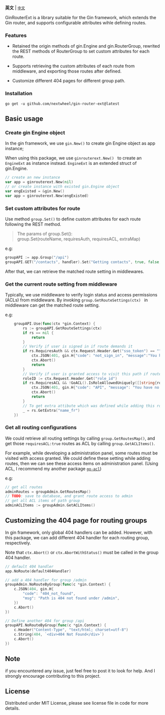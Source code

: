 **英文** | [`中文`](README_zh.md)

GinRouterExt is a library suitable for the Gin framework, which extends the Gin router, and supports configurable attributes wihle defining routes.

### Features
- Retained the origin methods of gin.Engine and gin.RouterGroup, rewrited the REST methods of RouterGroup to set custom attributes for each route.

- Supports retrieving the custom attributes of each route from middleware, and exporting those routes after defined.

- Customize different 404 pages for different group path.


### Installation

```
go get -u github.com/nextwheel/gin-router-ext@latest
```

## Basic usage

### Create gin Engine object
In the gin framework, we use ` gin.New() ` to create gin Engine object as app instance;

When using this package, we use `ginrouterext.New() ` to create an `EngineExt` as instance instead. `EngineExt` is an extended struct of gin.Engine.

```go
// create an new instance
var app = ginrouterext.New(nil)
// or create instance with existed gin.Engine object
var engExisted = &gin.New()
var app = ginrouterext.New(engExisted)
```

### Set custom attributes for route
Use method `group.Set()` to define custom attributes for each route following the REST method. 
> The params of group.Set():  
> group.Set(routeName, requiresAuth, requiresACL, extraMap) 

e.g:
```go
groupAPI := app.Group("/api")
groupAPI.GET("/contacts", handler).Set("Getting contacts", true, false, map[string]string{"name_fr":"Obtenir un contact","sitemap":"0"}) 
```

After that, we can retrieve the matched route setting in middlewares.

### Get the current route setting from middleware

Typically, we use middleware to verify login status and access permissions (ACLs) from middleware. By invoking `group.GetRouteSettings(ctx) ` in middleware can get the matched route setting.

e.g:
```go
	groupAPI.Use(func(ctx *gin.Context) {
		rs := groupAPI.GetRouteSettings(ctx)
		if rs == nil {
			return
		}
		// Verify if user is signed in if route demands it
		if rs.RequiresAuth && ctx.Request.Header.Get("sso_token") == "" {
			ctx.JSON(401, gin.H{"code": "not_sign_in", "message":"You haven't sign in."})
			ctx.Abort()
			return
		}
		// Verify if user is granted access to visit this path if route demands it
		roleID := ctx.Request.Header.Get("role_id")
		if rs.RequiresACL && !GoACL().IsRoleAllowedUniquely([]string{roleID}, ctx.FullPath()) {
			ctx.JSON(401, gin.H{"code": "API", "message": "You have no access to visit this path"})
			ctx.Abort()
			return
		}
		// To get extra attibute which was defined while adding this route
		_ = rs.GetExtra("name_fr")
	})
```	

### Get all routing configurations
We could retrieve all routing settings by calling `group.GetRoutesMap()`, and get those `requiresACL:true` routes as ACL by calling `group.GetACLItems()`.

For example, while developing a administration panel, some routes must be visited with access granted. We could define these setting while adding routes, then we can see these access items on administration panel.
(Using ACL, I recommend my another package [`go-acl`](https://github.com/nextwhale/go-acl/))

e.g:
```go
// get all routes
adminRoutes = groupAdmin.GetRoutesMap()
// TODO: save to database, and grant route access to admin
// get all ACL items of path group
adminACLItems := groupAdmin.GetACLItems()
```

## Customizing the 404 page for routing groups
In gin framework, only global 404 handlers can be added. However, with this package, we can add different 404 handler for each routing group, respectively.

Note that `ctx.Abort()` or `ctx.AbortWithStatus()` must be called in the group 404 handler.

```go
// default 404 handler
app.NoRoute(default404Handler)

// add a 404 handler for group /admin
groupAdmin.NoRouteByGroup(func(c *gin.Context) {
	c.JSON(404, gin.H{
		"code": "404_not_found",
		"msg": "Path is 404 not found under /admin",
	})
	c.Abort()
})

// Define another 404 for group /api
groupAPI.NoRouteByGroup(func(c *gin.Context) {
	c.Header("Content-Type", "text/html; charset=utf-8")
	c.String(404, `<div>404 Not Found</div>`)
	c.Abort()
})
```

## Note
if you encountered any issue, just feel free to post it to look for help. 
And I strongly encourage contributing to this project.

## License
Distributed under MIT License, please see license file in code for more details.

